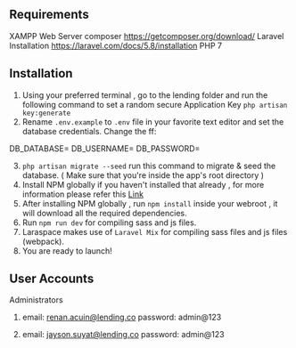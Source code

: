 ## Requirements
XAMPP Web Server 
composer https://getcomposer.org/download/
Laravel Installation https://laravel.com/docs/5.8/installation
PHP 7

## Installation

1. Using your preferred terminal , go to the lending folder and run the following command to set a random secure Application Key `php artisan key:generate`
2. Rename `.env.example` to `.env` file in your favorite text editor and set the database credentials.
Change the ff:

DB_DATABASE=
DB_USERNAME=
DB_PASSWORD=

3. `php artisan migrate --seed` run this command to migrate & seed the database. ( Make sure that you're inside the app's root directory )
4. Install NPM globally if you haven't installed that already , for more information please refer this [Link](https://docs.npmjs.com/downloading-and-installing-node-js-and-npm)
5. After installing NPM globally , run `npm install` inside your webroot , it will download all the required dependencies.
6. Run `npm run dev` for compiling sass and js files.
7. Laraspace makes use of `Laravel Mix` for compiling sass files and js files (webpack).
8. You are ready to launch!

## User Accounts

Administrators
1. email: renan.acuin@lending.co
   password: admin@123
   
2. email: jayson.suyat@lending.co
   password: admin@123
